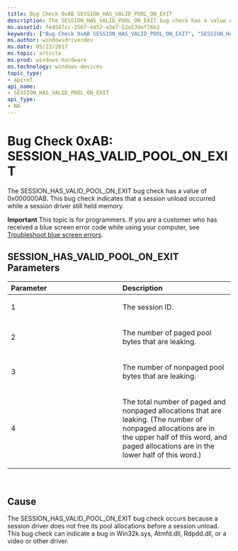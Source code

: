 ```yaml
---
title: Bug Check 0xAB SESSION_HAS_VALID_POOL_ON_EXIT
description: The SESSION_HAS_VALID_POOL_ON_EXIT bug check has a value of 0x000000AB. This bug check indicates that a session unload occurred while a session driver still held memory.
ms.assetid: fe4587cc-2567-4452-a3e7-22a53def76b2
keywords: ["Bug Check 0xAB SESSION_HAS_VALID_POOL_ON_EXIT", "SESSION_HAS_VALID_POOL_ON_EXIT"]
ms.author: windowsdriverdev
ms.date: 05/23/2017
ms.topic: article
ms.prod: windows-hardware
ms.technology: windows-devices
topic_type:
- apiref
api_name:
- SESSION_HAS_VALID_POOL_ON_EXIT
api_type:
- NA
---
```


# Bug Check 0xAB: SESSION\_HAS\_VALID\_POOL\_ON\_EXIT


The SESSION\_HAS\_VALID\_POOL\_ON\_EXIT bug check has a value of 0x000000AB. This bug check indicates that a session unload occurred while a session driver still held memory.

**Important** This topic is for programmers. If you are a customer who has received a blue screen error code while using your computer, see [Troubleshoot blue screen errors](http://windows.microsoft.com/windows-10/troubleshoot-blue-screen-errors).

## SESSION\_HAS\_VALID\_POOL\_ON\_EXIT Parameters


<table>
<colgroup>
<col width="50%" />
<col width="50%" />
</colgroup>
<thead>
<tr class="header">
<th align="left">Parameter</th>
<th align="left">Description</th>
</tr>
</thead>
<tbody>
<tr class="odd">
<td align="left"><p>1</p></td>
<td align="left"><p>The session ID.</p></td>
</tr>
<tr class="even">
<td align="left"><p>2</p></td>
<td align="left"><p>The number of paged pool bytes that are leaking.</p></td>
</tr>
<tr class="odd">
<td align="left"><p>3</p></td>
<td align="left"><p>The number of nonpaged pool bytes that are leaking.</p></td>
</tr>
<tr class="even">
<td align="left"><p>4</p></td>
<td align="left"><p>The total number of paged and nonpaged allocations that are leaking. (The number of nonpaged allocations are in the upper half of this word, and paged allocations are in the lower half of this word.)</p></td>
</tr>
</tbody>
</table>

 

Cause
-----

The SESSION\_HAS\_VALID\_POOL\_ON\_EXIT bug check occurs because a session driver does not free its pool allocations before a session unload. This bug check can indicate a bug in Win32k.sys, Atmfd.dll, Rdpdd.dll, or a video or other driver.

 

 




